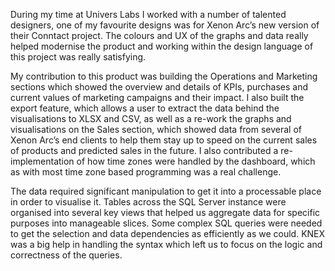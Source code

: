 During my time at Univers Labs I worked with a number of talented designers, one of my favourite designs was for Xenon Arc’s new version of their Conntact project. The colours and UX of the graphs and data really helped modernise the product and working within the design language of this project was really satisfying.

My contribution to this product was building the Operations and Marketing sections which showed the overview and details of KPIs, purchases and current values of marketing campaigns and their impact. I also built the export feature, which allows a user to extract the data behind the visualisations to XLSX and CSV, as well as a re-work the graphs and visualisations on the Sales section, which showed data from several of Xenon Arc’s end clients to help them stay up to speed on the current sales of products and predicted sales in the future. I also contributed a re-implementation of how time zones were handled by the dashboard, which as with most time zone based programming was a real challenge.

The data required significant manipulation to get it into a processable place in order to visualise it. Tables across the SQL Server instance were organised into several key views that helped us aggregate data for specific purposes into manageable slices. Some complex SQL queries were needed to get the selection and data dependencies as efficiently as we could. KNEX was a big help in handling the syntax which left us to focus on the logic and correctness of the queries.
